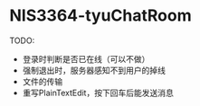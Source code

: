 # NIS3364-tyuChatRoom

TODO:
- 登录时判断是否已在线（可以不做）
- 强制退出时，服务器感知不到用户的掉线
- 文件的传输
- 重写PlainTextEdit，按下回车后能发送消息